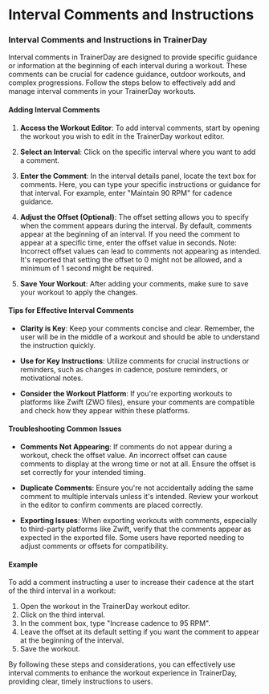 # Interval Comments and Instructions

### Interval Comments and Instructions in TrainerDay

Interval comments in TrainerDay are designed to provide specific guidance or information at the beginning of each interval during a workout. These comments can be crucial for cadence guidance, outdoor workouts, and complex progressions. Follow the steps below to effectively add and manage interval comments in your TrainerDay workouts.

#### Adding Interval Comments

1. **Access the Workout Editor**: To add interval comments, start by opening the workout you wish to edit in the TrainerDay workout editor.
   
2. **Select an Interval**: Click on the specific interval where you want to add a comment.

3. **Enter the Comment**: In the interval details panel, locate the text box for comments. Here, you can type your specific instructions or guidance for that interval. For example, enter "Maintain 90 RPM" for cadence guidance.

4. **Adjust the Offset (Optional)**: The offset setting allows you to specify when the comment appears during the interval. By default, comments appear at the beginning of an interval. If you need the comment to appear at a specific time, enter the offset value in seconds. Note: Incorrect offset values can lead to comments not appearing as intended. It's reported that setting the offset to 0 might not be allowed, and a minimum of 1 second might be required.

5. **Save Your Workout**: After adding your comments, make sure to save your workout to apply the changes.

#### Tips for Effective Interval Comments

- **Clarity is Key**: Keep your comments concise and clear. Remember, the user will be in the middle of a workout and should be able to understand the instruction quickly.

- **Use for Key Instructions**: Utilize comments for crucial instructions or reminders, such as changes in cadence, posture reminders, or motivational notes.

- **Consider the Workout Platform**: If you're exporting workouts to platforms like Zwift (ZWO files), ensure your comments are compatible and check how they appear within these platforms.

#### Troubleshooting Common Issues

- **Comments Not Appearing**: If comments do not appear during a workout, check the offset value. An incorrect offset can cause comments to display at the wrong time or not at all. Ensure the offset is set correctly for your intended timing.

- **Duplicate Comments**: Ensure you're not accidentally adding the same comment to multiple intervals unless it's intended. Review your workout in the editor to confirm comments are placed correctly.

- **Exporting Issues**: When exporting workouts with comments, especially to third-party platforms like Zwift, verify that the comments appear as expected in the exported file. Some users have reported needing to adjust comments or offsets for compatibility.

#### Example

To add a comment instructing a user to increase their cadence at the start of the third interval in a workout:

1. Open the workout in the TrainerDay workout editor.
2. Click on the third interval.
3. In the comment box, type "Increase cadence to 95 RPM".
4. Leave the offset at its default setting if you want the comment to appear at the beginning of the interval.
5. Save the workout.

By following these steps and considerations, you can effectively use interval comments to enhance the workout experience in TrainerDay, providing clear, timely instructions to users.